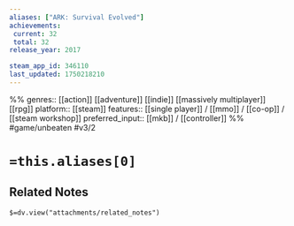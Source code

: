 ```yaml
---
aliases: ["ARK: Survival Evolved"]
achievements:
 current: 32
 total: 32
release_year: 2017

steam_app_id: 346110
last_updated: 1750218210
---
```

%%
genres:: [[action]] [[adventure]] [[indie]] [[massively multiplayer]] [[rpg]]
platform:: [[steam]]
features:: [[single player]] / [[mmo]] / [[co-op]] / [[steam workshop]]
preferred_input:: [[mkb]] / [[controller]]
%%
#game/unbeaten
#v3/2

# `=this.aliases[0]`
## Related Notes
`$=dv.view("attachments/related_notes")`